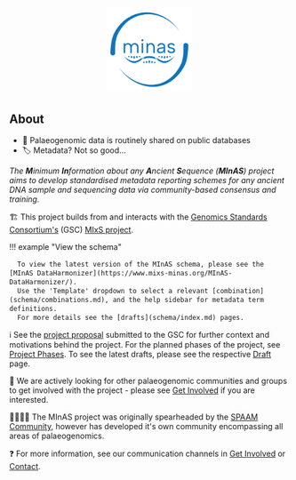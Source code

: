 <h1>
<p align="center">
   <img alt="MInAS Logo" src="assets/images/logos/minas-logo-flat.png" width="30%">
</p>
</h1>

## About

- 💾 Palaeogenomic data is routinely shared on public databases
- 🏷️ Metadata? Not so good…

_The **M**inimum **In**formation about any **A**ncient **S**equence (**MInAS**) project aims to develop standardised metadata reporting schemes for any ancient DNA sample and sequencing data via community-based consensus and training._

🏗️ This project builds from and interacts with the [Genomics Standards Consortium's](https://www.gensc.org/) (GSC) [MIxS project](https://www.gensc.org/pages/standards-intro.html).

!!! example "View the schema"

      To view the latest version of the MInAS schema, please see the [MInAS DataHarmonizer](https://www.mixs-minas.org/MInAS-DataHarmonizer/).
      Use the 'Template' dropdown to select a relevant [combination](schema/combinations.md), and the help sidebar for metadata term definitions.
      For more details see the [drafts](schema/index.md) pages.

ℹ️ See the [project proposal](about/proposal.md) submitted to the GSC for further context and motivations behind the project.
For the planned phases of the project, see [Project Phases](about/phases.md).
To see the latest drafts, please see the respective [Draft](schema/index.md) page.

🤝 We are actively looking for other palaeogenomic communities and groups to get involved with the project - please see [Get Involved](about/get-involved.md) if you are interested.

👨‍👩‍👧‍👦 The MInAS project was originally spearheaded by the [SPAAM Community](https://spaam-community.github.io), however has developed it's own community encompassing all areas of palaeogenomics.

❓ For more information, see our communication channels in [Get Involved](about/get-involved.md) or [Contact](contact.md).
